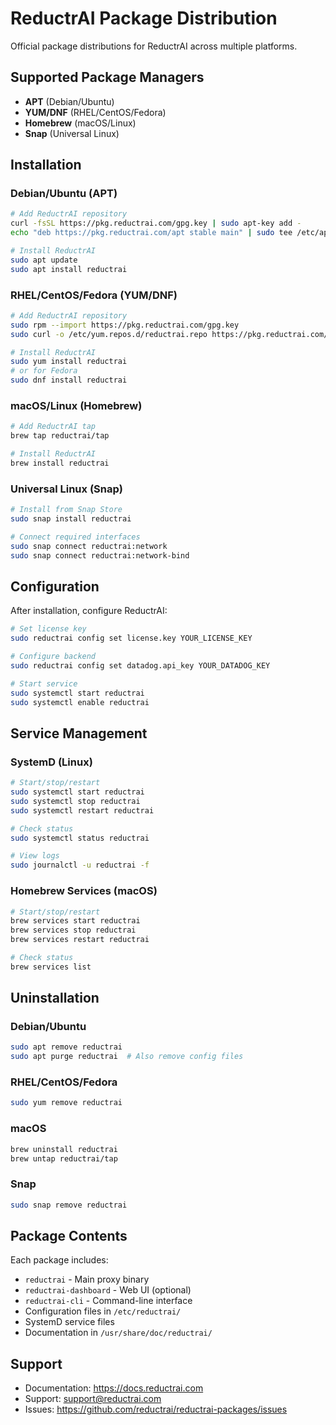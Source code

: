 # ReductrAI Package Distribution

Official package distributions for ReductrAI across multiple platforms.

## Supported Package Managers

- **APT** (Debian/Ubuntu)
- **YUM/DNF** (RHEL/CentOS/Fedora)
- **Homebrew** (macOS/Linux)
- **Snap** (Universal Linux)

## Installation

### Debian/Ubuntu (APT)

```bash
# Add ReductrAI repository
curl -fsSL https://pkg.reductrai.com/gpg.key | sudo apt-key add -
echo "deb https://pkg.reductrai.com/apt stable main" | sudo tee /etc/apt/sources.list.d/reductrai.list

# Install ReductrAI
sudo apt update
sudo apt install reductrai
```

### RHEL/CentOS/Fedora (YUM/DNF)

```bash
# Add ReductrAI repository
sudo rpm --import https://pkg.reductrai.com/gpg.key
sudo curl -o /etc/yum.repos.d/reductrai.repo https://pkg.reductrai.com/yum/reductrai.repo

# Install ReductrAI
sudo yum install reductrai
# or for Fedora
sudo dnf install reductrai
```

### macOS/Linux (Homebrew)

```bash
# Add ReductrAI tap
brew tap reductrai/tap

# Install ReductrAI
brew install reductrai
```

### Universal Linux (Snap)

```bash
# Install from Snap Store
sudo snap install reductrai

# Connect required interfaces
sudo snap connect reductrai:network
sudo snap connect reductrai:network-bind
```

## Configuration

After installation, configure ReductrAI:

```bash
# Set license key
sudo reductrai config set license.key YOUR_LICENSE_KEY

# Configure backend
sudo reductrai config set datadog.api_key YOUR_DATADOG_KEY

# Start service
sudo systemctl start reductrai
sudo systemctl enable reductrai
```

## Service Management

### SystemD (Linux)

```bash
# Start/stop/restart
sudo systemctl start reductrai
sudo systemctl stop reductrai
sudo systemctl restart reductrai

# Check status
sudo systemctl status reductrai

# View logs
sudo journalctl -u reductrai -f
```

### Homebrew Services (macOS)

```bash
# Start/stop/restart
brew services start reductrai
brew services stop reductrai
brew services restart reductrai

# Check status
brew services list
```

## Uninstallation

### Debian/Ubuntu
```bash
sudo apt remove reductrai
sudo apt purge reductrai  # Also remove config files
```

### RHEL/CentOS/Fedora
```bash
sudo yum remove reductrai
```

### macOS
```bash
brew uninstall reductrai
brew untap reductrai/tap
```

### Snap
```bash
sudo snap remove reductrai
```

## Package Contents

Each package includes:
- `reductrai` - Main proxy binary
- `reductrai-dashboard` - Web UI (optional)
- `reductrai-cli` - Command-line interface
- Configuration files in `/etc/reductrai/`
- SystemD service files
- Documentation in `/usr/share/doc/reductrai/`

## Support

- Documentation: https://docs.reductrai.com
- Support: support@reductrai.com
- Issues: https://github.com/reductrai/reductrai-packages/issues
